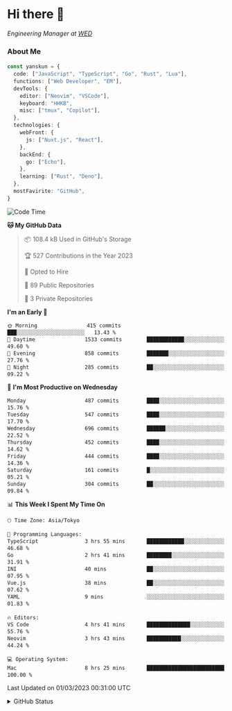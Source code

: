 # Hi there&nbsp;:wave:

<!-- ![Alt text](https://spotify-recently-played-readme.vercel.app/api?user=31kynbuubkiu3r4qh4hjuaglhfay) -->

_Engineering Manager at [WED](https://github.com/wedinc)_

### About Me

```ts
const yanskun = {
  code: ["JavaScript", "TypeScript", "Go", "Rust", "Lua"],
  functions: ["Web Developer", "EM"],
  devTools: {
    editor: ["Neovim", "VSCode"],
    keyboard: "HHKB",
    misc: ["tmux", "Copilot"],
  },
  technologies: {
    webFront: {
      js: ["Nuxt.js", "React"],
    },
    backEnd: {
      go: ["Echo"],
    },
    learning: ["Rust", "Deno"],
  },
  mostFavirite: "GitHub",
}
```

<!--START_SECTION:waka-->
![Code Time](http://img.shields.io/badge/Code%20Time-197%20hrs%2031%20mins-blue)

**🐱 My GitHub Data** 

> 📦 108.4 kB Used in GitHub's Storage 
 > 
> 🏆 527 Contributions in the Year 2023
 > 
> 💼 Opted to Hire
 > 
> 📜 89 Public Repositories 
 > 
> 🔑 3 Private Repositories 
 > 
**I'm an Early 🐤** 

```text
🌞 Morning                415 commits         ███░░░░░░░░░░░░░░░░░░░░░░   13.43 % 
🌆 Daytime                1533 commits        ████████████░░░░░░░░░░░░░   49.60 % 
🌃 Evening                858 commits         ███████░░░░░░░░░░░░░░░░░░   27.76 % 
🌙 Night                  285 commits         ██░░░░░░░░░░░░░░░░░░░░░░░   09.22 % 
```
📅 **I'm Most Productive on Wednesday** 

```text
Monday                   487 commits         ████░░░░░░░░░░░░░░░░░░░░░   15.76 % 
Tuesday                  547 commits         ████░░░░░░░░░░░░░░░░░░░░░   17.70 % 
Wednesday                696 commits         ██████░░░░░░░░░░░░░░░░░░░   22.52 % 
Thursday                 452 commits         ████░░░░░░░░░░░░░░░░░░░░░   14.62 % 
Friday                   444 commits         ████░░░░░░░░░░░░░░░░░░░░░   14.36 % 
Saturday                 161 commits         █░░░░░░░░░░░░░░░░░░░░░░░░   05.21 % 
Sunday                   304 commits         ██░░░░░░░░░░░░░░░░░░░░░░░   09.84 % 
```


📊 **This Week I Spent My Time On** 

```text
🕑︎ Time Zone: Asia/Tokyo

💬 Programming Languages: 
TypeScript               3 hrs 55 mins       ████████████░░░░░░░░░░░░░   46.68 % 
Go                       2 hrs 41 mins       ████████░░░░░░░░░░░░░░░░░   31.91 % 
INI                      40 mins             ██░░░░░░░░░░░░░░░░░░░░░░░   07.95 % 
Vue.js                   38 mins             ██░░░░░░░░░░░░░░░░░░░░░░░   07.62 % 
YAML                     9 mins              ░░░░░░░░░░░░░░░░░░░░░░░░░   01.83 % 

🔥 Editors: 
VS Code                  4 hrs 41 mins       ██████████████░░░░░░░░░░░   55.76 % 
Neovim                   3 hrs 43 mins       ███████████░░░░░░░░░░░░░░   44.24 % 

💻 Operating System: 
Mac                      8 hrs 25 mins       █████████████████████████   100.00 % 
```


 Last Updated on 01/03/2023 00:31:00 UTC
<!--END_SECTION:waka-->

<details>
<summary>GitHub Status</summary>
<picture>
  <source media="(prefers-color-scheme: dark)" srcset="https://raw.githubusercontent.com/yanskun/yanskun/master/profile-summary-card-output/nord_dark/0-profile-details.svg">
 <img src="https://raw.githubusercontent.com/yanskun/yanskun/master/profile-summary-card-output/default/0-profile-details.svg">
</picture>
<br>
<picture>
  <source media="(prefers-color-scheme: dark)" srcset="https://raw.githubusercontent.com/yanskun/yanskun/master/profile-summary-card-output/nord_dark/1-repos-per-language.svg">
 <img src="https://raw.githubusercontent.com/yanskun/yanskun/master/profile-summary-card-output/default/1-repos-per-language.svg">
</picture>
<picture>
  <source media="(prefers-color-scheme: dark)" srcset="https://raw.githubusercontent.com/yanskun/yanskun/master/profile-summary-card-output/nord_dark/2-most-commit-language.svg">
 <img src="https://raw.githubusercontent.com/yanskun/yanskun/master/profile-summary-card-output/default/2-most-commit-language.svg">
</picture>
<br>
<picture>
  <source media="(prefers-color-scheme: dark)" srcset="https://raw.githubusercontent.com/yanskun/yanskun/master/profile-summary-card-output/nord_dark/3-stats.svg">
 <img src="https://raw.githubusercontent.com/yanskun/yanskun/master/profile-summary-card-output/default/3-stats.svg">
</picture>
<picture>
  <source media="(prefers-color-scheme: dark)" srcset="https://raw.githubusercontent.com/yanskun/yanskun/master/profile-summary-card-output/nord_dark/4-productive-time.svg">
 <img src="https://raw.githubusercontent.com/yanskun/yanskun/master/profile-summary-card-output/default/4-productive-time.svg">
</picture>
</details>
